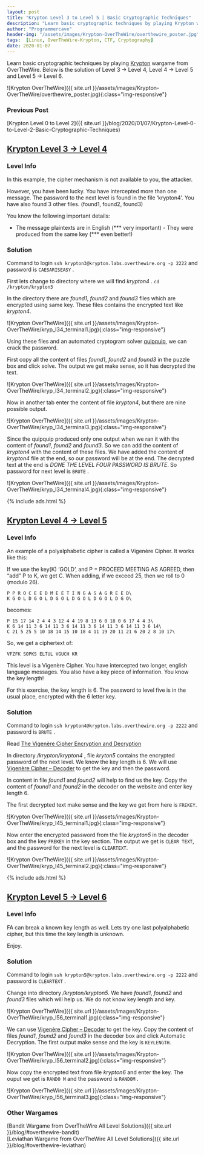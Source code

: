 ```yaml
---
layout: post
title: "Krypton Level 3 to Level 5 | Basic Cryptographic Techniques"
description: "Learn basic cryptographic techniques by playing Krypton wargame from OverTheWire. Below is the solution of Level 3 → Level 4, Level 4 → Level 5 and Level 5 → Level 6."
author: "Programmercave"
header-img: "/assets/images/Krypton-OverTheWire/overthewire_poster.jpg"
tags:  [Linux, OverTheWire-Krypton, CTF, Cryptography]
date: 2020-01-07
---
```




Learn basic cryptographic techniques by playing [Krypton](https://overthewire.org/wargames/krypton/) wargame from OverTheWire. Below is the solution of Level 3 → Level 4, Level 4 → Level 5 and Level 5 → Level 6.

![Krypton OverTheWire]({{ site.url }}/assets/images/Krypton-OverTheWire/overthewire_poster.jpg){:class="img-responsive"}

### Previous Post
[Krypton Level 0 to Level 2]({{ site.url }}/blog/2020/01/07/Krypton-Level-0-to-Level-2-Basic-Cryptographic-Techniques)

## [Krypton Level 3 → Level 4](https://overthewire.org/wargames/krypton/krypton3.html)

### Level Info

In this example, the cipher mechanism is not available to you, the attacker.

However, you have been lucky. You have intercepted more than one message. The password to the next level is found in the file ‘krypton4’. You have also found 3 other files. (found1, found2, found3)

You know the following important details:<br/>
 * The message plaintexts are in English (*** very important) - They were produced from the same key (*** even better!) 

### Solution

Command to login `ssh krypton3@krypton.labs.overthewire.org -p 2222` and password is `CAESARISEASY` .

First lets change to directory where we will find *krypton4* . `cd /krypton/krypton3`

In the directory there are *found1*, *found2* and *found3* files which are encrypted using same key. These files contains the encrypted text like *krypton4*.

![Krypton OverTheWire]({{ site.url }}/assets/images/Krypton-OverTheWire/kryp_l34_terminal1.jpg){:class="img-responsive"}

Using these files and an automated cryptogram solver [quipquip](https://quipqiup.com/), we can crack the password.

First copy all the content of files *found1*, *found2* and *found3* in the puzzle box and click solve. The output we get make sense, so it has decrypted the text.

![Krypton OverTheWire]({{ site.url }}/assets/images/Krypton-OverTheWire/kryp_l34_terminal2.jpg){:class="img-responsive"}

Now in another tab enter the content of file *krypton4*, but there are nine possible output.

![Krypton OverTheWire]({{ site.url }}/assets/images/Krypton-OverTheWire/kryp_l34_terminal3.jpg){:class="img-responsive"}

Since the quipquip produced only one output when we ran it with the content of *found1*, *found2* and *found3*. So we can add the content of *krypton4* with the content of these files. We have added the content of *krypton4* file at the end, so our password will be at the end. The decrypted text at the end is *DONE THE LEVEL FOUR PASSWORD IS BRUTE*. So password for next level is `BRUTE` . 

![Krypton OverTheWire]({{ site.url }}/assets/images/Krypton-OverTheWire/kryp_l34_terminal4.jpg){:class="img-responsive"}

{% include ads.html %}<br/>

## [Krypton Level 4 → Level 5](https://overthewire.org/wargames/krypton/krypton4.html)

### Level Info

An example of a polyalphabetic cipher is called a Vigenère Cipher. It works like this:

If we use the key(K) ‘GOLD’, and P = PROCEED MEETING AS AGREED, then “add” P to K, we get C. When adding, if we exceed 25, then we roll to 0 (modulo 26).
```
P P R O C E E D M E E T I N G A S A G R E E D\
K G O L D G O L D G O L D G O L D G O L D G O\
```

becomes:
```
P 15 17 14 2 4 4 3 12 4 4 19 8 13 6 0 18 0 6 17 4 4 3\
K 6 14 11 3 6 14 11 3 6 14 11 3 6 14 11 3 6 14 11 3 6 14\
C 21 5 25 5 10 18 14 15 10 18 4 11 19 20 11 21 6 20 2 8 10 17\
```

So, we get a ciphertext of:

`VFZFK SOPKS ELTUL VGUCH KR`

This level is a Vigenère Cipher. You have intercepted two longer, english language messages. You also have a key piece of information. You know the key length!

For this exercise, the key length is 6. The password to level five is in the usual place, encrypted with the 6 letter key.

### Solution

Command to login `ssh krypton4@krypton.labs.overthewire.org -p 2222` and password is `BRUTE` .

Read [The Vigenère Cipher Encryption and Decryption](https://pages.mtu.edu/~shene/NSF-4/Tutorial/VIG/Vig-Base.html)

In directory */krypton/krypton4* , file *kryton5* contains the encrypted password of the next level. We know the key length is 6. We will use [Vigenère Cipher – Decoder](https://www.dcode.fr/vigenere-cipher) to get the key and then the password.

In content in file *found1* and *found2* will help to find us the key. Copy the content of *found1* and *found2* in the decoder on the website and enter key length 6.

The first decrypted text make sense and the key we get from here is `FREKEY`. 

![Krypton OverTheWire]({{ site.url }}/assets/images/Krypton-OverTheWire/kryp_l45_terminal1.jpg){:class="img-responsive"}

Now enter the encrypted password from the file *krypton5* in the decoder box and the key `FREKEY` in the key section. The output we get is `CLEAR TEXT`, and the password for the next level is `CLEARTEXT`.

![Krypton OverTheWire]({{ site.url }}/assets/images/Krypton-OverTheWire/kryp_l45_terminal2.jpg){:class="img-responsive"}

{% include ads.html %}<br/>

## [Krypton Level 5 → Level 6](https://overthewire.org/wargames/krypton/krypton5.html)

### Level Info

FA can break a known key length as well. Lets try one last polyalphabetic cipher, but this time the key length is unknown.

Enjoy.

### Solution

Command to login `ssh krypton5@krypton.labs.overthewire.org -p 2222` and password is `CLEARTEXT` .

Change into directory */krypton/krypton5*. We have *found1*, *found2* and *found3* files which will help us. We do not know key length and key.

![Krypton OverTheWire]({{ site.url }}/assets/images/Krypton-OverTheWire/kryp_l56_terminal1.jpg){:class="img-responsive"}

We can use [Vigenère Cipher – Decoder](https://www.dcode.fr/vigenere-cipher) to get the key. Copy the content of files *found1*, *found2* and *found3* in the decoder box and click Automatic Decryption. The first output make sense and the key is `KEYLENGTH`.

![Krypton OverTheWire]({{ site.url }}/assets/images/Krypton-OverTheWire/kryp_l56_terminal2.jpg){:class="img-responsive"}

Now copy the encrypted text from file *krypton6* and enter the key. The ouput we get is `RANDO M` and the password is `RANDOM` .

![Krypton OverTheWire]({{ site.url }}/assets/images/Krypton-OverTheWire/kryp_l56_terminal3.jpg){:class="img-responsive"}

### Other Wargames
[Bandit Wargame from OverTheWire All Level Solutions]({{ site.url }}/blog/#overthewire-bandit)<br/>
[Leviathan Wargame from OverTheWire All Level Solutions]({{ site.url }}/blog/#overthewire-leviathan)<br/> 

